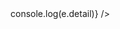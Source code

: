 <script>
  import EntryPartOfSpeech from './EntryPartOfSpeech.svelte';
  import { Story } from 'kitbook';
</script>

<Story name="cannot edit">
  <EntryPartOfSpeech value={['n', 'pro']} />
</Story>

<Story>
  <EntryPartOfSpeech canEdit value={['n', 'pro']} on:valueupdate={(e) => console.log(e.detail)} />
</Story>

<Story name="string">
  <EntryPartOfSpeech value="foo" />
</Story>

<Story name="undefined, can edit">
  <EntryPartOfSpeech canEdit value={undefined} />
</Story>
